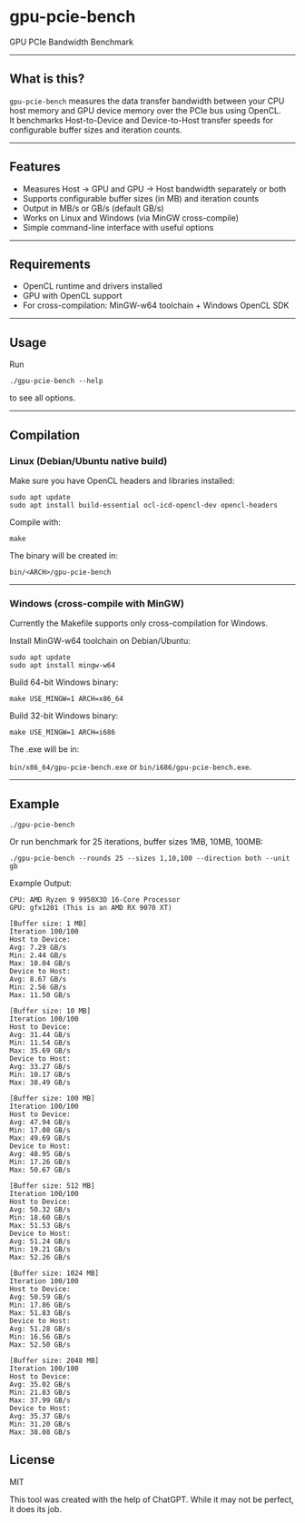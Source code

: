# gpu-pcie-bench

GPU PCIe Bandwidth Benchmark

---

## What is this?

`gpu-pcie-bench` measures the data transfer bandwidth between your CPU host memory and GPU device memory over the PCIe bus using OpenCL.  
It benchmarks Host-to-Device and Device-to-Host transfer speeds for configurable buffer sizes and iteration counts.

---

## Features

- Measures Host → GPU and GPU → Host bandwidth separately or both  
- Supports configurable buffer sizes (in MB) and iteration counts  
- Output in MB/s or GB/s (default GB/s)  
- Works on Linux and Windows (via MinGW cross-compile)  
- Simple command-line interface with useful options

---

## Requirements

- OpenCL runtime and drivers installed  
- GPU with OpenCL support  
- For cross-compilation: MinGW-w64 toolchain + Windows OpenCL SDK

---

## Usage

Run

    ./gpu-pcie-bench --help

to see all options.

---

## Compilation

### Linux (Debian/Ubuntu native build)

Make sure you have OpenCL headers and libraries installed:

    sudo apt update  
    sudo apt install build-essential ocl-icd-opencl-dev opencl-headers

Compile with:

    make

The binary will be created in:

    bin/<ARCH>/gpu-pcie-bench

---

### Windows (cross-compile with MinGW)

Currently the Makefile supports only cross-compilation for Windows.

Install MinGW-w64 toolchain on Debian/Ubuntu:

    sudo apt update  
    sudo apt install mingw-w64

Build 64-bit Windows binary:

    make USE_MINGW=1 ARCH=x86_64

Build 32-bit Windows binary:

    make USE_MINGW=1 ARCH=i686

The .exe will be in:

  `bin/x86_64/gpu-pcie-bench.exe`  or `bin/i686/gpu-pcie-bench.exe`.

---

## Example

    ./gpu-pcie-bench

Or run benchmark for 25 iterations, buffer sizes 1MB, 10MB, 100MB:

    ./gpu-pcie-bench --rounds 25 --sizes 1,10,100 --direction both --unit gb

Example Output:

```shell
CPU: AMD Ryzen 9 9950X3D 16-Core Processor
GPU: gfx1201 (This is an AMD RX 9070 XT)

[Buffer size: 1 MB]
Iteration 100/100
Host to Device:
Avg: 7.29 GB/s
Min: 2.44 GB/s
Max: 10.04 GB/s
Device to Host:
Avg: 8.67 GB/s
Min: 2.56 GB/s
Max: 11.50 GB/s

[Buffer size: 10 MB]
Iteration 100/100
Host to Device:
Avg: 31.44 GB/s
Min: 11.54 GB/s
Max: 35.69 GB/s
Device to Host:
Avg: 33.27 GB/s
Min: 10.17 GB/s
Max: 38.49 GB/s

[Buffer size: 100 MB]
Iteration 100/100
Host to Device:
Avg: 47.94 GB/s
Min: 17.08 GB/s
Max: 49.69 GB/s
Device to Host:
Avg: 48.95 GB/s
Min: 17.26 GB/s
Max: 50.67 GB/s

[Buffer size: 512 MB]
Iteration 100/100
Host to Device:
Avg: 50.32 GB/s
Min: 18.60 GB/s
Max: 51.53 GB/s
Device to Host:
Avg: 51.24 GB/s
Min: 19.21 GB/s
Max: 52.26 GB/s

[Buffer size: 1024 MB]
Iteration 100/100
Host to Device:
Avg: 50.59 GB/s
Min: 17.86 GB/s
Max: 51.83 GB/s
Device to Host:
Avg: 51.28 GB/s
Min: 16.56 GB/s
Max: 52.50 GB/s

[Buffer size: 2048 MB]
Iteration 100/100
Host to Device:
Avg: 35.02 GB/s
Min: 21.83 GB/s
Max: 37.99 GB/s
Device to Host:
Avg: 35.37 GB/s
Min: 31.20 GB/s
Max: 38.08 GB/s
```

## License

MIT

This tool was created with the help of ChatGPT. While it may not be perfect, it does its job.
